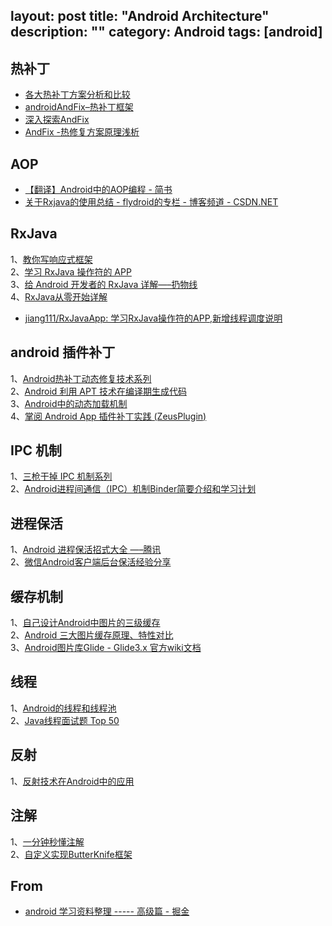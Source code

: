 layout: post
title: "Android Architecture"
description: ""
category: Android
tags: [android]
---

## 热补丁

- [各大热补丁方案分析和比较](https://baichuan.bbs.taobao.com/detail.html?spm=a3c0d.7998981.0.0.4WQIFn&postId=6522066)
- [androidAndFix–热补丁框架](https://baichuan.bbs.taobao.com/detail.html?spm=a3c0d.7971500.0.0.7trnlS&postId=6508047)
- [深入探索AndFix](https://baichuan.bbs.taobao.com/detail.html?spm=a3c0d.7971500.0.0.7trnlS&postId=6504605)
- [AndFix -热修复方案原理浅析](https://baichuan.bbs.taobao.com/detail.html?spm=a3c0d.7971500.0.0.7trnlS&postId=6500102)

## AOP

- [【翻译】Android中的AOP编程 - 简书](http://www.jianshu.com/p/0fa8073fd144)
- [关于Rxjava的使用总结 - flydroid的专栏 - 博客频道 - CSDN.NET](http://blog.csdn.net/zhsheng26/article/details/51190575)

## RxJava

1、[教你写响应式框架](http://blog.csdn.net/dd864140130/article/details/50877063)   
2、[学习 RxJava 操作符的 APP](https://github.com/jiang111/RxJavaApp)   
3、[给 Android 开发者的 RxJava 详解—–扔物线](http://gank.io/post/560e15be2dca930e00da1083)   
4、[RxJava从零开始详解](https://github.com/yuxingxin/RxJava-Essentials-CN/blob/master/chapter2/observable.md)
- [jiang111/RxJavaApp: 学习RxJava操作符的APP,新增线程调度说明](https://github.com/jiang111/RxJavaApp)

## android 插件补丁

1、[Android热补丁动态修复技术系列 ](http://blog.csdn.net/u010386612/article/details/50885320)   
2、[Android 利用 APT 技术在编译期生成代码](http://brucezz.itscoder.com/articles/2016/08/06/use-apt-in-android/)   
3、[Android中的动态加载机制 ](http://blog.csdn.net/jiangwei0910410003/article/details/17679823)   
4、[掌阅 Android App 插件补丁实践 (ZeusPlugin)](http://blog.adisonhyh.com/2016/08/20/ZeusPlugin-%E6%8E%8C%E9%98%85Android-App%E6%8F%92%E4%BB%B6%E8%A1%A5%E4%B8%81%E5%AE%9E%E8%B7%B5/)

## IPC 机制

1、[三枪干掉 IPC 机制系列](http://bigmercu.top/2016/06/08/%E4%B8%89%E6%9E%AA%E5%B9%B2%E6%8E%89IPC%E6%9C%BA%E5%88%B6%E4%B9%8B%E4%B8%80/)   
2、[Android进程间通信（IPC）机制Binder简要介绍和学习计划 ](http://blog.csdn.net/luoshengyang/article/details/6618363)

## 进程保活

1、[Android 进程保活招式大全 —–腾讯](http://mp.weixin.qq.com/s?__biz=MzA3NTYzODYzMg==&mid=2653577617&idx=1&sn=623256a2ff94641036a6c9eea17baab8&scene=1&srcid=0818EecQYYkaSkd5HD8WjDf8#rd)   
2、[微信Android客户端后台保活经验分享](https://mp.weixin.qq.com/s?__biz=MzA3ODg4MDk0Ng==&mid=403254393&idx=1&sn=8dc0e3a03031177777b5a5876cb210cc)  

## 缓存机制

1、[自己设计Android中图片的三级缓存](http://www.jianshu.com/p/2cd59a79ed4a)   
2、[Android 三大图片缓存原理、特性对比](http://www.trinea.cn/android/android-image-cache-compare/)   
3、[Android图片库Glide - Glide3.x 官方wiki文档](https://muzhi1991.gitbooks.io/android-glide-wiki/content/chapter0.html)  

## 线程

1、[Android的线程和线程池 ](https://imuhao.github.io/2016/08/19/Thread-Executors/)   
2、[Java线程面试题 Top 50](http://www.importnew.com/12773.html)  

## 反射

1、[反射技术在Android中的应用 ](http://mp.weixin.qq.com/s?__biz=MzA5MzI3NjE2MA==&mid=2650236432&idx=1&sn=1da63ff74cb6082ffe3df5f344f9f5f1&scene=0#wechat_redirect)

## 注解

1、[一分钟秒懂注解](https://dreamerhome.github.io/2016/08/02/annotaion/)   
2、[自定义实现ButterKnife框架 ](http://blog.csdn.net/qq_23547831/article/details/51713824)

## From

- [android 学习资料整理 ----- 高级篇 - 掘金](http://gold.xitu.io/entry/57bfedc679bc440063cc03ce)